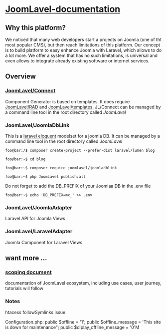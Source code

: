 # [JoomLavel-documentation](https://joomlavel.io/)

## Why this platform?

We noticed that many web developers start a projects on Joomla (one of tht most popular CMS), but then reach limitations of this platform. Our concept is to build platform to easy enhance Joomla with Laravel, which allows to do a lot more.
We offer a system that has no such limitations, is universal and even allows to integrate already existing software or internet services.

## Overview
### [JoomLavel/Connect](https://github.com/JoomLavel/connect)
Component Generator is based on templates. It does require [JoomLavel/RAD](https://github.com/JoomLavel/rad) and [JoomLavel/templates](https://github.com/JoomLavel/templates). JL/Connect can be managed by a command line tool in the root directory called *JoomLavel*

### JoomLavel/JoomlaDbLink
This is a [laravel eloquent](https://laravel.com/docs/8.x/eloquent) modelset for a joomla DB. It can be managed by a command line tool in the root directory called *JoomLavel*

`foo@bar:/$ composer create-project --prefer-dist laravel/lumen blog`

`foo@bar:~$ cd blog`

`foo@bar:~$ composer require joomlavel/joomladblink`

`foo@bar:~$ php JoomLavel publish:all`

Do not forget to add the DB_PREFIX of your Joomlaa DB in the .env file

`foo@bar:~$ echo 'DB_PREFIX=mx_' >> .env`


### JoomLavel/JoomlaAdapter
Laravel API for Joomla Views

### JoomLavel/LaravelAdapter
Joomla Component for Laravel Views

## want more ...

### [scoping document](https://github.com/JoomLavel/documentation/blob/master/scoping_document.md)

documentation of JoomLavel ecosystem, including use cases, user journey, tutorials will follow


### Notes
htacess followSymlinks issue

Configuration.php:
public $offline = '1';
public $offline_message = 'This site is down for maintenance";
public $diplay_offline_message = '0'M
